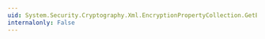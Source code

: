 ```yaml
---
uid: System.Security.Cryptography.Xml.EncryptionPropertyCollection.GetEnumerator
internalonly: False
---
```

